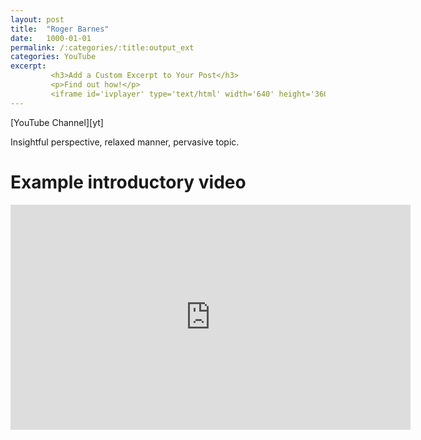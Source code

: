 ```yaml
---
layout: post
title:  "Roger Barnes"
date:   1000-01-01
permalink: /:categories/:title:output_ext
categories: YouTube
excerpt:
         <h3>Add a Custom Excerpt to Your Post</h3>
         <p>Find out how!</p>
         <iframe id='ivplayer' type='text/html' width='640' height='360'       src='https://www.invidio.us/embed/J6FuHfgF2bc?' frameborder='0'></iframe>
---
```


<script src="https://apis.google.com/js/platform.js"></script>
<div class="g-ytsubscribe" data-channelid="UCtzWwFEMaEVXejzRKgPjPNA" data-layout="full" data-count="default"></div>
[YouTube Channel][yt]
<!-- <br/><br/> -->

Insightful perspective, relaxed manner, pervasive topic.


Example introductory video
===
<iframe id='ivplayer' type='text/html' width='640' height='360'       src='https://www.invidio.us/embed/NbPgP6wIF44' frameborder='0'></iframe>

[yt]: https://www.youtube.com/channel/UCtzWwFEMaEVXejzRKgPjPNAQ 
